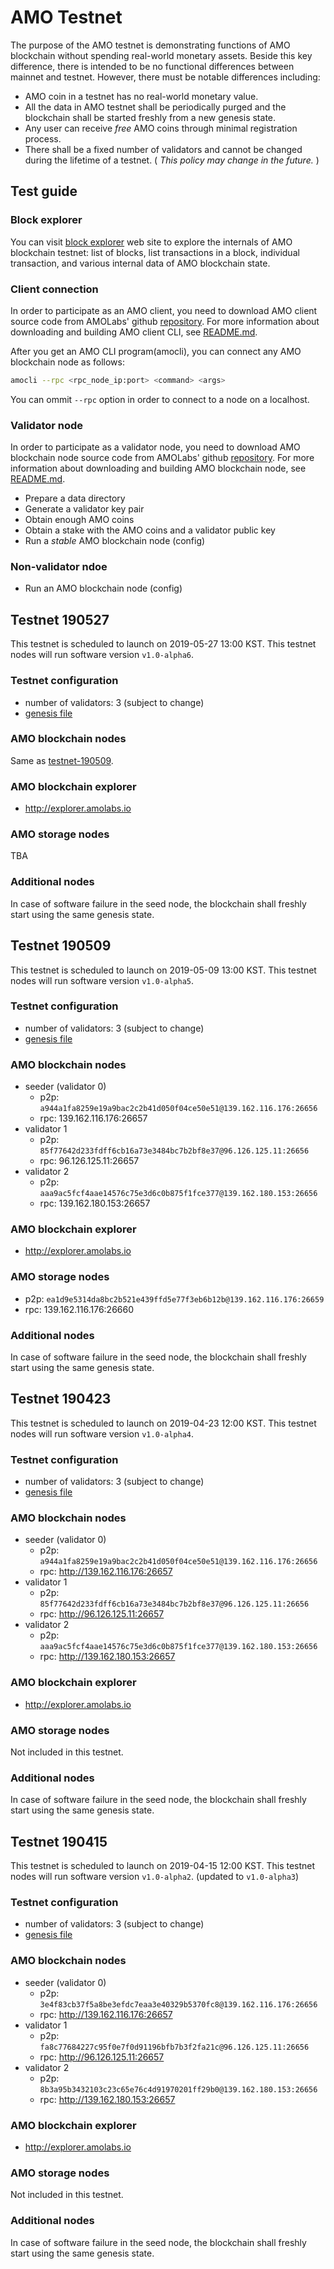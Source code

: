 # AMO Testnet
The purpose of the AMO testnet is demonstrating functions of AMO blockchain
without spending real-world monetary assets. Beside this key difference, there
is intended to be no functional differences between mainnet and testnet.
However, there must be notable differences including:
- AMO coin in a testnet has no real-world monetary value.
- All the data in AMO testnet shall be periodically purged and the blockchain
  shall be started freshly from a new genesis state.
- Any user can receive *free* AMO coins through minimal registration process.
- There shall be a fixed number of validators and cannot be changed during the
  lifetime of a testnet. ( *This policy may change in the future.* )

## Test guide
### Block explorer
You can visit [block explorer](http://explorer.amolabs.io) web site to explore the internals of AMO
blockchain testnet: list of blocks, list transactions in a block, individual
transaction, and various internal data of AMO blockchain state.

### Client connection
In order to participate as an AMO client, you need to download AMO client
source code from AMOLabs' github
[repository](https://github.com/amolabs/amoabci). For more information about
downloading and building AMO client CLI, see
[README.md](https://github.com/amolabs/amoabci/blob/master/README.md).

After you get an AMO CLI program(amocli), you can connect any AMO blockchain
node as follows:
```bash
amocli --rpc <rpc_node_ip:port> <command> <args>
```
You can ommit `--rpc` option in order to connect to a node on a localhost.

### Validator node
In order to participate as a validator node, you need to download AMO
blockchain node source code from AMOLabs' github
[repository](https://github.com/amolabs/amoabci). For more information about
downloading and building AMO blockchain node, see
[README.md](https://github.com/amolabs/amoabci/blob/master/README.md).

- Prepare a data directory
- Generate a validator key pair
- Obtain enough AMO coins
- Obtain a stake with the AMO coins and a validator public key
- Run a _stable_ AMO blockchain node (config)

### Non-validator ndoe
- Run an AMO blockchain node (config)

## Testnet 190527
This testnet is scheduled to launch on 2019-05-27 13:00 KST. This testnet nodes
will run software version `v1.0-alpha6`.

### Testnet configuration
- number of validators: 3 (subject to change)
- [genesis file](https://github.com/amolabs/testnet/blob/master/testnet_190527/genesis.json)

### AMO blockchain nodes
Same as [testnet-190509](#testnet-190509).

### AMO blockchain explorer
- http://explorer.amolabs.io

### AMO storage nodes
TBA

### Additional nodes
In case of software failure in the seed node, the blockchain shall freshly
start using the same genesis state.

## Testnet 190509
This testnet is scheduled to launch on 2019-05-09 13:00 KST. This testnet nodes
will run software version `v1.0-alpha5`.

### Testnet configuration
- number of validators: 3 (subject to change)
- [genesis file](https://github.com/amolabs/testnet/blob/master/testnet_190509/genesis.json)

### AMO blockchain nodes
- seeder (validator 0)
	- p2p: ` a944a1fa8259e19a9bac2c2b41d050f04ce50e51@139.162.116.176:26656 `
	- rpc: 139.162.116.176:26657
- validator 1
	- p2p: ` 85f77642d233fdff6cb16a73e3484bc7b2bf8e37@96.126.125.11:26656 `
	- rpc: 96.126.125.11:26657
- validator 2
	- p2p: ` aaa9ac5fcf4aae14576c75e3d6c0b875f1fce377@139.162.180.153:26656 `
	- rpc: 139.162.180.153:26657

### AMO blockchain explorer
- http://explorer.amolabs.io

### AMO storage nodes
- p2p: ` ea1d9e5314da8bc2b521e439ffd5e77f3eb6b12b@139.162.116.176:26659 `
- rpc: 139.162.116.176:26660

### Additional nodes
In case of software failure in the seed node, the blockchain shall freshly
start using the same genesis state.

## Testnet 190423
This testnet is scheduled to launch on 2019-04-23 12:00 KST. This testnet nodes
will run software version `v1.0-alpha4`.

### Testnet configuration
- number of validators: 3 (subject to change)
- [genesis file](https://github.com/amolabs/testnet/blob/master/testnet_190423/genesis.json)

### AMO blockchain nodes
- seeder (validator 0)
	- p2p: ` a944a1fa8259e19a9bac2c2b41d050f04ce50e51@139.162.116.176:26656 `
	- rpc: http://139.162.116.176:26657
- validator 1
	- p2p: ` 85f77642d233fdff6cb16a73e3484bc7b2bf8e37@96.126.125.11:26656 `
	- rpc: http://96.126.125.11:26657
- validator 2
	- p2p: ` aaa9ac5fcf4aae14576c75e3d6c0b875f1fce377@139.162.180.153:26656 `
	- rpc: http://139.162.180.153:26657

### AMO blockchain explorer
- http://explorer.amolabs.io

### AMO storage nodes
Not included in this testnet.

### Additional nodes
In case of software failure in the seed node, the blockchain shall freshly
start using the same genesis state.

## Testnet 190415
This testnet is scheduled to launch on 2019-04-15 12:00 KST. This testnet nodes
will run software version `v1.0-alpha2`. (updated to `v1.0-alpha3`)

### Testnet configuration
- number of validators: 3 (subject to change)
- [genesis file](https://github.com/amolabs/testnet/blob/master/testnet_190415/genesis.json)

### AMO blockchain nodes
- seeder (validator 0)
	- p2p: ` 3e4f83cb37f5a8be3efdc7eaa3e40329b5370fc8@139.162.116.176:26656 `
	- rpc: http://139.162.116.176:26657
- validator 1
	- p2p: ` fa8c77684227c95f0e7f0d91196bfb7b3f2fa21c@96.126.125.11:26656 `
	- rpc: http://96.126.125.11:26657
- validator 2
	- p2p: ` 8b3a95b3432103c23c65e76c4d91970201ff29b0@139.162.180.153:26656 `
	- rpc: http://139.162.180.153:26657

### AMO blockchain explorer
- http://explorer.amolabs.io

### AMO storage nodes
Not included in this testnet.

### Additional nodes
In case of software failure in the seed node, the blockchain shall freshly
start using the same genesis state.
